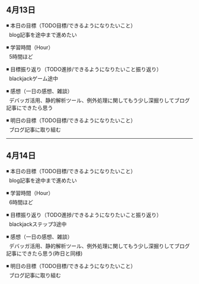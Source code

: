 ## 4月13日
◾ 本日の目標（TODO目標/できるようになりたいこと）<br>
&nbsp; blog記事を途中まで進めたい

◾ 学習時間（Hour）<br>
&nbsp; 5時間ほど

◾ 目標振り返り（TODO進捗/できるようになりたいこと振り返り）<br>
&nbsp; blackjackゲーム途中

◾ 感想（一日の感想、雑談）<br>
&nbsp; デバッガ活用、静的解析ツール、例外処理に関してもう少し深掘りしてブログ記事にできたら思う

◾ 明日の目標（TODO目標/できるようになりたいこと）<br>
&nbsp; ブログ記事に取り組む

---

## 4月14日
◾ 本日の目標（TODO目標/できるようになりたいこと）<br>
&nbsp; blog記事を途中まで進めたい

◾ 学習時間（Hour）<br>
&nbsp; 6時間ほど

◾ 目標振り返り（TODO進捗/できるようになりたいこと振り返り）<br>
&nbsp; blackjackステップ3途中

◾ 感想（一日の感想、雑談）<br>
&nbsp; デバッガ活用、静的解析ツール、例外処理に関してもう少し深掘りしてブログ記事にできたら思う(昨日と同様)

◾ 明日の目標（TODO目標/できるようになりたいこと）<br>
&nbsp; ブログ記事に取り組む
